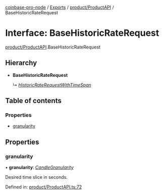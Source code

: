 [coinbase-pro-node](../../README.md) / [Exports](../../modules.md) / [product/ProductAPI](../../modules/product_productapi.md) / BaseHistoricRateRequest

# Interface: BaseHistoricRateRequest

[product/ProductAPI](../../modules/product_productapi.md).BaseHistoricRateRequest

## Hierarchy

- **BaseHistoricRateRequest**

  ↳ [_HistoricRateRequestWithTimeSpan_](productapi.historicraterequestwithtimespan.md)

## Table of contents

### Properties

- [granularity](productapi.basehistoricraterequest.md#granularity)

## Properties

### granularity

• **granularity**: [_CandleGranularity_](../../enums/product/productapi.candlegranularity.md)

Desired time slice in seconds.

Defined in: [product/ProductAPI.ts:72](https://github.com/bennycode/coinbase-pro-node/blob/7d07dce/src/product/ProductAPI.ts#L72)
